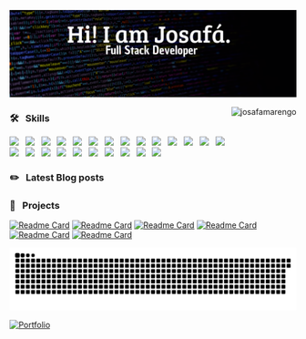 <a href="https://linkedin.com/in/josafamarengo" target="_blank"><img title="Hey, Check Out my Linkedin" src="header.svg" target="_blank"/></a>

<img height="160em" align="right" src="https://github-readme-stats.vercel.app/api/top-langs?username=josafamarengo&show_icons=true&layout=compact&hide_border=true&bg_color=0D1117&text_color=f1f1f1&title_color=f4f4f4" alt="josafamarengo" />

### 🛠 &nbsp; Skills
<img src="https://www.vectorlogo.zone/logos/reactjs/reactjs-icon.svg" width="40" /> &nbsp; 
<img src="https://www.vectorlogo.zone/logos/typescriptlang/typescriptlang-icon.svg" width="40" /> &nbsp;
<img src="https://www.vectorlogo.zone/logos/java/java-icon.svg" width="40" /> &nbsp;
<img src="https://www.vectorlogo.zone/logos/springio/springio-icon.svg" width="40" /> &nbsp;
<img src="https://www.vectorlogo.zone/logos/adonisjs/adonisjs-icon.svg" width="40" /> &nbsp;
<img src="https://www.vectorlogo.zone/logos/sass-lang/sass-lang-icon.svg" width="40" /> &nbsp;
<img src="https://www.vectorlogo.zone/logos/w3_css/w3_css-icon.svg" width="40" />  &nbsp;
<img src="https://www.vectorlogo.zone/logos/docker/docker-icon.svg" width="40" /> &nbsp;
<img src="https://www.vectorlogo.zone/logos/mongodb/mongodb-icon.svg" width="40" /> &nbsp;
<img src="https://www.vectorlogo.zone/logos/postgresql/postgresql-icon.svg" width="40" /> &nbsp;
<img src="https://www.vectorlogo.zone/logos/nodejs/nodejs-icon.svg" width="40" /> &nbsp;
<img src="https://cdn.svgporn.com/logos/eclipse-icon.svg" width="40" /> &nbsp;
<img src="https://cdn.svgporn.com/logos/intellij-idea.svg" width="40" /> &nbsp;
<img src="https://cdn.worldvectorlogo.com/logos/styled-components-1.svg" width="40" /> &nbsp;
<img src="https://cdn.svgporn.com/logos/google-cloud.svg" width="40" /> &nbsp;
<img src="https://cdn.svgporn.com/logos/javascript.svg" width="40" /> &nbsp;
<img src="https://cdn.svgporn.com/logos/visual-studio-code.svg" width="40" /> &nbsp;
<img src="https://www.vectorlogo.zone/logos/git-scm/git-scm-icon.svg" width="40" /> &nbsp;
<img src="https://www.vectorlogo.zone/logos/elastic/elastic-icon.svg" width="40" /> &nbsp;
<img src="https://www.vectorlogo.zone/logos/rabbitmq/rabbitmq-icon.svg" width="40" /> &nbsp;
<img src="https://www.vectorlogo.zone/logos/apache_kafka/apache_kafka-icon.svg" width="40" /> &nbsp;
<img src="https://www.vectorlogo.zone/logos/getpostman/getpostman-icon.svg" width="40" /> &nbsp;
<img src="https://www.vectorlogo.zone/logos/firebase/firebase-icon.svg" width="40" /> &nbsp;
<img src="https://cdn.svgporn.com/logos/nextjs-icon.svg" width="40" />

### ✏️ &nbsp; Latest Blog posts</h3>
<!-- BLOG-POST-LIST:START -->
<!-- BLOG-POST-LIST:END -->

### 📐 &nbsp; Projects

[![Readme Card](https://github-readme-stats.vercel.app/api/pin/?username=josafamarengo&repo=streaming&bg_color=0D1117&text_color=f1f1f1&title_color=ff79c6&icon_color=50fa7b&border_color=404040&border_radius=5)](https://github.com/josafamarengo/streaming)
[![Readme Card](https://github-readme-stats.vercel.app/api/pin/?username=josafamarengo&repo=tarefas&bg_color=0D1117&text_color=f1f1f1&title_color=ff79c6&icon_color=50fa7b&border_color=404040&border_radius=5)](https://github.com/josafamarengo/tarefas)
[![Readme Card](https://github-readme-stats.vercel.app/api/pin/?username=josafamarengo&repo=covid19&bg_color=0D1117&text_color=f1f1f1&title_color=ff79c6&icon_color=50fa7b&border_color=404040&border_radius=5)](https://github.com/josafamarengo/covid19)
[![Readme Card](https://github-readme-stats.vercel.app/api/pin/?username=josafamarengo&repo=instagram-login-page&bg_color=0D1117&text_color=f1f1f1&title_color=ff79c6&icon_color=50fa7b&border_color=404040&border_radius=5)](https://github.com/josafamarengo/instagram-login-page)
[![Readme Card](https://github-readme-stats.vercel.app/api/pin/?username=josafamarengo&repo=qrcode-generator&bg_color=0D1117&text_color=f1f1f1&title_color=ff79c6&icon_color=50fa7b&border_color=404040&border_radius=5)](https://github.com/josafamarengo/qrcode-generator)
[![Readme Card](https://github-readme-stats.vercel.app/api/pin/?username=josafamarengo&repo=bankline&bg_color=0D1117&text_color=f1f1f1&title_color=ff79c6&icon_color=50fa7b&border_color=404040&border_radius=5)](https://github.com/josafamarengo/bankline)

![Snake animation](https://github.com/josafamarengo/josafamarengo/blob/output/github-contribution-grid-snake.svg)

[![Portfolio](https://img.shields.io/badge/my_portfolio-0D1117?style=for-the-badge&logo=ko-fi&logoColor=white)](https://josafa.com.br)
